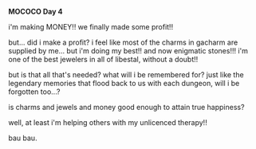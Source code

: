 <!-- title: Mococo's Journal Entry: Day 4 -->

**MOCOCO Day 4**

i'm making MONEY!! we finally made some profit!!

but...
did i make a profit? i feel like most of the charms in gacharm are supplied by me... but i'm doing my best!! and now enigmatic stones!!! i'm one of the best jewelers in all of libestal, without a doubt!!

but is that all that's needed?
what will i be remembered for?
just like the legendary memories that flood back to us with each dungeon, will i be forgotten too...?

is charms and jewels and money good enough to attain true happiness?

well, at least i'm helping others with my unlicenced therapy!!

bau bau.
